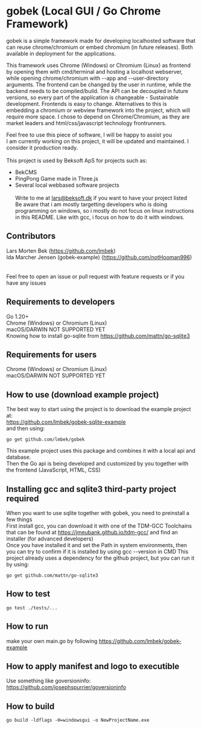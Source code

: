 # gobek (Local GUI / Go Chrome Framework)

gobek is a simple framework made for developing localhosted software that can reuse chrome/chromium or embed chromium (in future releases). Both available in deployment for the applications.

This framework uses Chrome (Windows) or Chromium (Linux) as frontend by opening them with cmd/terminal and hosting a localhost webserver, while opening chrome/chromium with --app and --user-directory arguments. The frontend can be changed by the user in runtime, while the backend needs to be compiled/build. The API can be decoupled in future versions, so every part of the application is changeable - Sustainable development. Frontends is easy to change. Alternatives to this is embedding a chromium or webview framework into the project, which will require more space. I chose to depend on Chrome/Chromium, as they are market leaders and html/css/javascript technology frontrunners.

Feel free to use this piece of software, I will be happy to assist you <br>
I am currently working on this project, it will be updated and maintained. I consider it production ready. <br>
<br>
This project is used by Beksoft ApS for projects such as:
* BekCMS
* PingPong Game made in Three.js
* Several local webbased software projects
  <br><br>
Write to me at lars@beksoft.dk if you want to have your project listed<br>
Be aware that i am mostly targetting developers who is doing programming on windows, so i mostly do not focus on linux instructions in this README. Like with gcc, i focus on how to do it with windows. <br>

## Contributors
Lars Morten Bek (https://github.com/lmbek) <br>
Ida Marcher Jensen (gobek-example) (https://github.com/notHooman996) <br>
<br><br>
Feel free to open an issue or pull request with feature requests or if you have any issues<br>

## Requirements to developers
Go 1.20+ <br>
Chrome (Windows) or Chromium (Linux) <br>
macOS/DARWIN NOT SUPPORTED YET <br>
Knowing how to install go-sqlite from https://github.com/mattn/go-sqlite3

## Requirements for users
Chrome (Windows) or Chromium (Linux) <br>
macOS/DARWIN NOT SUPPORTED YET <br> 

## How to use (download example project)
The best way to start using the project is to download the example project at: <br>
https://github.com/lmbek/gobek-sqlite-example <br>
and then using:

	go get github.com/lmbek/gobek
This example project uses this package and combines it with a local api and database. <br>
Then the Go api is being developed and customized by you together with the frontend (JavaScript, HTML, CSS) <br>

## Installing gcc and sqlite3 third-party project required
When you want to use sqlite together with gobek, you need to preinstall a few things<br>
First install gcc, you can download it with one of the TDM-GCC Toolchains that can be found at https://jmeubank.github.io/tdm-gcc/ and find an installer (for advanced developers)<br>
Once you have installed it and set the Path in system environments, then you can try to confirm if it is installed by using gcc --version in CMD
This project already uses a dependency for the github project, but you can run it by using: <br>

	go get github.com/mattn/go-sqlite3
## How to test

	go test ./tests/...

## How to run
make your own main.go by following https://github.com/lmbek/gobek-example

## How to apply manifest and logo to executible
Use something like goversioninfo: https://github.com/josephspurrier/goversioninfo

## How to build

	go build -ldflags -H=windowsgui -o NewProjectName.exe
